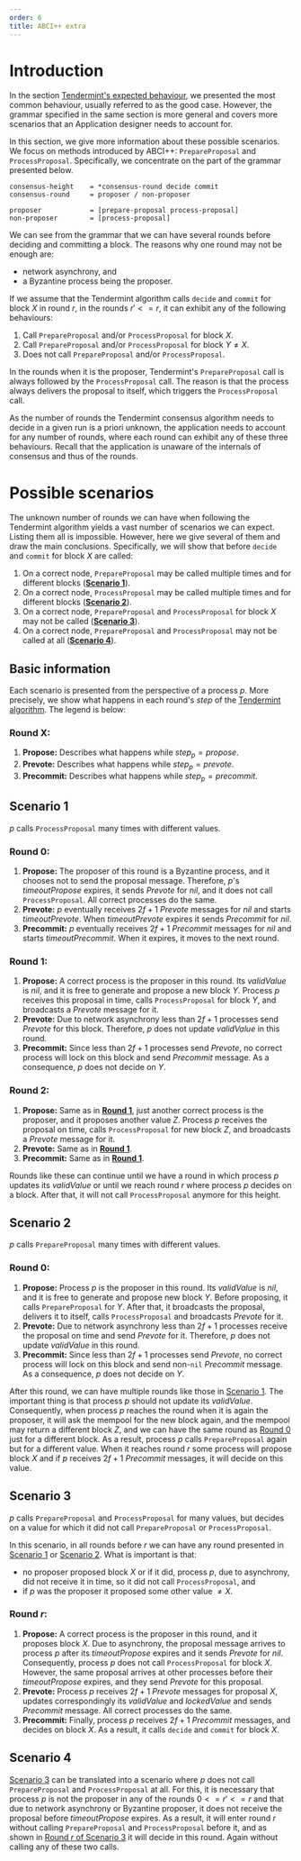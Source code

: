 ```yaml
---
order: 6
title: ABCI++ extra
---
```

# Introduction

In the section [Tendermint's expected behaviour](./abci++_tmint_expected_behavior.md#valid-method-call-sequences), we presented the most common behaviour, usually referred to as the good case. However, the grammar specified in the same section is more general and covers more scenarios that an Application designer needs to account for. 

In this section, we give more information about these possible scenarios. We focus on methods introduced by ABCI++: `PrepareProposal` and `ProcessProposal`. Specifically, we concentrate on the part of the grammar presented below.  

```abnf
consensus-height    = *consensus-round decide commit
consensus-round     = proposer / non-proposer

proposer            = [prepare-proposal process-proposal]
non-proposer        = [process-proposal]
```

We can see from the grammar that we can have several rounds before deciding and committing a block. The reasons why one round may not be enough are:
* network asynchrony, and
* a Byzantine process being the proposer. 

If we assume that the Tendermint algorithm calls `decide` and `commit` for block $X$ in round $r$, in the rounds $r' <= r$, it can exhibit any of the following behaviours:

1. Call `PrepareProposal` and/or `ProcessProposal` for block $X$. 
1. Call `PrepareProposal` and/or `ProcessProposal` for block $Y \neq X$.
1. Does not call `PrepareProposal` and/or `ProcessProposal`.

In the rounds when it is the proposer, Tendermint's `PrepareProposal` call is always followed by the `ProcessProposal` call. The reason is that the process always delivers the proposal to itself, which triggers the `ProcessProposal` call. 

As the number of rounds the Tendermint consensus algorithm needs to decide in a given run is a priori unknown, the application needs to account for any number of rounds, where each round can exhibit any of these three behaviours. Recall that the application is unaware of the internals of consensus and thus of the rounds. 

# Possible scenarios
The unknown number of rounds we can have when following the Tendermint algorithm yields a vast number of scenarios we can expect. Listing them all is impossible. However, here we give several of them and draw the main conclusions. Specifically, we will show that before `decide` and `commit` for block $X$ are called:
    
1. On a correct node, `PrepareProposal` may be called multiple times and for different blocks ([**Scenario 1**](#scenario-1)). 
1. On a correct node, `ProcessProposal` may be called multiple times and for different blocks ([**Scenario 2**](#scenario-2)).
1. On a correct node, `PrepareProposal` and `ProcessProposal` for block $X$ may not be called ([**Scenario 3**](#scenario-3)).
1. On a correct node, `PrepareProposal` and `ProcessProposal` may not be called at all ([**Scenario 4**](#scenario-4)).


## Basic information

Each scenario is presented from the perspective of a process $p$. More precisely, we show what happens in each round's $step$ of the [Tendermint algorithm](https://arxiv.org/pdf/1807.04938.pdf). The legend is below: 

### Round X:

1. **Propose:** Describes what happens while $step_p = propose$.
1. **Prevote:** Describes what happens while $step_p = prevote$.
1. **Precommit:** Describes what happens while $step_p = precommit$.

## Scenario 1

$p$ calls `ProcessProposal` many times with different values.

### Round 0:
    
1. **Propose:** The proposer of this round is a Byzantine process, and it chooses not to send the proposal message. Therefore, $p$'s $timeoutPropose$ expires, it sends $Prevote$ for $nil$, and it does not call `ProcessProposal`. All correct processes do the same. 
1. **Prevote:** $p$ eventually receives $2f+1$ $Prevote$ messages for $nil$ and starts $timeoutPrevote$. When $timeoutPrevote$ expires it sends $Precommit$ for $nil$. 
1. **Precommit:** $p$ eventually receives $2f+1$ $Precommit$ messages for $nil$ and starts $timeoutPrecommit$. When it expires, it moves to the next round. 
    
### Round 1: 

1. **Propose:** A correct process is the proposer in this round. Its $validValue$ is $nil$, and it is free to generate and propose a new block $Y$. Process $p$ receives this proposal in time, calls `ProcessProposal` for block $Y$, and broadcasts a $Prevote$ message for it. 
1. **Prevote:** Due to network asynchrony less than $2f+1$ processes send $Prevote$ for this block. Therefore, $p$ does not update $validValue$ in this round. 
1. **Precommit:** Since less than $2f+1$ processes send $Prevote$, no correct process will lock on this block and send $Precommit$ message. As a consequence, $p$ does not decide on $Y$. 

### Round 2: 

1. **Propose:** Same as in [**Round 1**](#round-1), just another correct process is the proposer, and it proposes another value $Z$. Process $p$ receives the proposal on time, calls `ProcessProposal` for new block $Z$, and broadcasts a $Prevote$ message for it. 
1. **Prevote:** Same as in [**Round 1**](#round-1).
1. **Precommit:** Same as in [**Round 1**](#round-1).


Rounds like these can continue until we have a round in which process $p$ updates its $validValue$ or until we reach round $r$ where process $p$ decides on a block. After that, it will not call `ProcessProposal` anymore for this height. 

## Scenario 2 

$p$ calls `PrepareProposal` many times with different values.

### Round 0: 

1. **Propose:** Process $p$ is the proposer in this round. Its $validValue$ is $nil$, and it is free to generate and propose new block $Y$. Before proposing, it calls `PrepareProposal` for $Y$. After that, it broadcasts the proposal, delivers it to itself, calls `ProcessProposal` and broadcasts $Prevote$ for it. 
1. **Prevote:** Due to network asynchrony less than $2f+1$ processes receive the proposal on time and send $Prevote$ for it. Therefore, $p$ does not update $validValue$ in this round. 
1. **Precommit:** Since less than $2f+1$ processes send $Prevote$, no correct process will lock on this block and send non-`nil` $Precommit$ message. As a consequence, $p$ does not decide on $Y$. 

After this round, we can have multiple rounds like those in [Scenario 1](#scenario-1). The important thing is that process $p$ should not update its $validValue$. Consequently, when process $p$ reaches the round when it is again the proposer, it will ask the mempool for the new block again, and the mempool may return a different block $Z$, and we can have the same round as [Round 0](#round-0-1) just for a different block. As a result, process $p$ calls `PrepareProposal` again but for a different value. When it reaches round $r$ 
some process will propose block $X$ and if $p$ receives $2f+1$ $Precommit$ messages, it will decide on this value. 


## Scenario 3 

$p$ calls `PrepareProposal` and `ProcessProposal` for many values, but decides on a value for which it did not call `PrepareProposal` or `ProcessProposal`.

In this scenario, in all rounds before $r$ we can have any round presented in [Scenario 1](#scenario-1) or [Scenario 2](#scenario-2). What is important is that:
- no proposer proposed block $X$ or if it did, process $p$, due to asynchrony, did not receive it in time, so it did not call `ProcessProposal`, and
- if $p$ was the proposer it proposed some other value $\neq X$. 

### Round $r$: 

1. **Propose:** A correct process is the proposer in this round, and it proposes block $X$. 
Due to asynchrony, the proposal message arrives to process $p$ after its $timeoutPropose$
expires and it sends $Prevote$ for $nil$. Consequently, process $p$ does not call
`ProcessProposal` for block $X$. However, the same proposal arrives at other processes
before their $timeoutPropose$ expires, and they send $Prevote$ for this proposal.
1. **Prevote:** Process $p$ receives $2f+1$ $Prevote$ messages for proposal $X$, updates correspondingly its $validValue$ and $lockedValue$ and sends $Precommit$ message. All correct processes do the same. 
1. **Precommit:** Finally, process $p$ receives $2f+1$ $Precommit$ messages, and decides on block $X$. As a result, it calls `decide` and `commit` for block $X$.



## Scenario 4

[Scenario 3](#scenario-3) can be translated into a scenario where $p$ does not call `PrepareProposal` and `ProcessProposal` at all. For this, it is necessary that process $p$ is not the proposer in any of the rounds $0 <= r' <= r$ and that due to network asynchrony or Byzantine proposer, it does not receive the proposal before $timeoutPropose$ expires. As a result, it will enter round $r$ without calling `PrepareProposal` and `ProcessProposal` before it, and as shown in [Round $r$ of Scenario 3](#scenario-3) it will decide in this round. Again without calling any of these two calls.  






 




